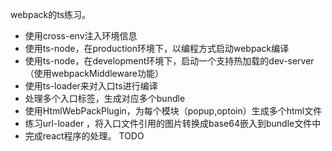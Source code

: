 
webpack的ts练习。

- 使用cross-env注入环境信息
- 使用ts-node，在production环境下，以编程方式启动webpack编译
- 使用ts-node，在development环境下，启动一个支持热加载的dev-server（使用webpackMiddleware功能） 
- 使用ts-loader来对入口ts进行编译
- 处理多个入口标签，生成对应多个bundle
- 使用HtmlWebPackPlugin，为每个模块（popup,optoin）生成多个html文件
- 练习url-loader ，将入口文件引用的图片转换成base64嵌入到bundle文件中
- 完成react程序的处理。 TODO